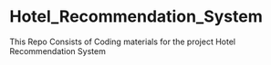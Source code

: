 # Hotel_Recommendation_System
This Repo Consists of Coding materials for the project Hotel Recommendation System
